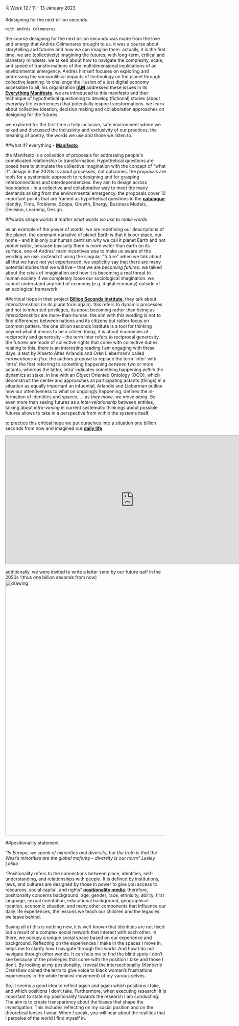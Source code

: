 ##

🗓 Week 12 / 11 - 13 January 2023

#designing for the next billion seconds

`with Andrés Colmenares`


the course designing for the next billion seconds was made from the love and energy that Andrés Colmenares brought to us. it was a course about storytelling and futures and how we can imagine them. actually, it is the first time, we are (collectively) imagining the futures; with long-term, critical and planetary mindsets. we talked about how to navigate the complexity, scale, and speed of transformations of the multidimensional implications of an environmental emergency. Andrés himself focuses on exploring and addressing the sociopolitical impacts of technology on the planet through collective learning. to challenge the illusion of a just digital economy accessible to all, his organization **[IAM](https://www.iam-internet.com/)** addressed these issues in its **[Everything Manifesto](https://medium.com/iam-journal/the-everything-manifesto-a-thought-experiment-for-the-next-billion-seconds-bcd9b9c938dc)**. we are introduced to this manifesto and their technique of hypothetical questioning to develop (fictional) stories (about everyday life experiences) that potentially inspire transformations. we learn about collective ideation, decision making and collaboration approaches on designing for the futures.

we explored for the first time a fully inclusive, safe environment where we talked and discussed the inclusivity and exclusivity of our practices, the meaning of poetry, the words we use and those we listen to.

##what if? everything - **[Manifesto](https://medium.com/iam-journal/the-everything-manifesto-a-thought-experiment-for-the-next-billion-seconds-bcd9b9c938dc)**

the Manifesto is a collection of proposals for addressing people's complicated relationship to transformation. Hypothetical questions are posed here to stimulate the collective imagination with the concept of "what if". design in the 2020s is about processes, not outcomes.
the proposals are tools for a systematic approach to redesigning and for grasping interconnections and interdependencies. they aim to design across boundaries - in a collective and collaborative way to meet the many demands arising from the environmental emergency. the proposals cover 10 important points that are framed as hypothetical questions in the **[catalogue](https://medium.com/iam-journal/the-everything-manifesto-a-thought-experiment-for-the-next-billion-seconds-bcd9b9c938dc)**: Identity, Time, Problems, Scope, Growth, Energy, Business Models, Decision, Learning, Design.

##words shape worlds
*it matter what words we use to make words*

as an example of the power of words, we are redefining our descriptions of the planet. the dominant narrative of planet Earth is that it is our place, our home - and it is only our human centrism why we call it planet Earth and not *planet water*, because basically there is more water than earth on its surface. one of Andres' main incentives was to make us aware of the wording we use. instead of using the singular "future" when we talk about all that we have not yet experienced, we explicitly say that there are many potential stories that we will live – that we are *becoming futures*. we talked about the crisis of imagination and how it is becoming a real threat to human society if we completely loose our sociological imagination. we cannot understand any kind of economy (e.g. digital economy) outside of an ecological framework.

##critical hope
in their project **[Billion Seconds Institute](https://www.iam-internet.com/billion)**, they talk about *intercitizenships* (in its plural form again). this refers to dynamic processes and not to inherited privileges, its about becoming rather than being as *intercitizenships* are more-than-human. the aim with this wording is not to find differences between nations and its citizens but rather focus on common patters. the one billion seconds institute is a tool for thinking beyond what it means to be a citizen today, it is about economies of reciprocity and generosity – the term inter refers to reciprocal generosity. the futures are made of collective rights that come with collective duties. relating to this, there is an interesting reading I am engaging with these days: a text by Alberto Altés Arlandis and Oren Lieberman’s called *intraventions in flux*. the authors propose to replace the term ‘inter’ with ‘intra’, the first referring to something happening *between* two or more actants, whereas the latter, intra’ indicates something happening *within* the dynamics at stake. in line with an Object Oriented Ontology (OOO), which deconstruct the center and approaches all participating actants (things) in a situation as equally important an infuential, Arlandis and Lieberman outline how our attentiveness to what on ongoingly happening, defines the in-formation of identities and spaces.
... as *they move, we move along*.
So even more than seeing futures as a *inter-relationship* between entities, talking about *intra-vening* in current systematic thinkings about possible futures allows to take in a perspective from within the systems itself. 

to practice this critical hope we put ourselves into a situation one billion seconds from now and imagined our **[daily life](https://docs.google.com/presentation/d/107fKXGNEeSpYtFzY3p7to2Dr1ZKaNlNFXIKJXO-pcQM/edit#slide=id.g576ef57470d7477_6)**

<iframe src="https://drive.google.com/file/d/1EMSWU6sywy61TYG1vOaXJYAml8nHVmRS/preview" width="800" height="400" allow="autoplay"></iframe>

additionally, we were invited to write a letter send by our future-self in the 2050s ‘(thus one billion seconds from now)
<img src="../letter.png" alt="drawing" width="800"/>

##positionality statement

*“In Europe, we speak of minorities and diversity, but the truth is that the West’s minorities are the global majority – diversity is our norm” Lesley Lokko*

“Positionality refers to the connections between place, identities, self-understanding, and relationships with people. It is defined by institutions, laws, and cultures are designed by those in power to give you access to resources, social capital, and rights” **[positionality media](https://www.mitemmc.org/monthly-tips/positionality-intersectionality-and-privilege-in-health-professions-education-research/)**. therefore, positionality concerns background, age, gender, race, ethnicity, ability, first language, sexual orientation, educational background, geographical location, economic situation, and many other components that influence our daily life experiences, the lessons we teach our children and the legacies we leave behind.

Saying all of this is nothing new, it is well-known that Identities are not fixed but a result of a complex social network that interact with each other. In there, we occupy a unique social space based on our experience and background. Reflecting on the experiences I make in the spaces I move in, helps me to clarify how I navigate through this world. And how I do not navigate through other worlds. It can help me to find the blind spots I don’t see because of the privileges that come with the position I take and those I don’t.
By looking at my positionality, I reveal the intersectionality (Kimberlé Crenshaw coined the term to give voice to black woman’s frustrations experiences in the white feminist movement) of my various selves.

So, it seems a good idea to reflect again and again which positions I take, and which positions I don’t take. Furthermore, when executing research, it is important to state my positionality towards the research I am conducting. The aim is to create transparency about the biases that shape the investigation. This includes reflecting on my social position and on the theoretical lenses I wear.
When I speak, you will hear about the realities that I perceive of the world I find myself in.  
